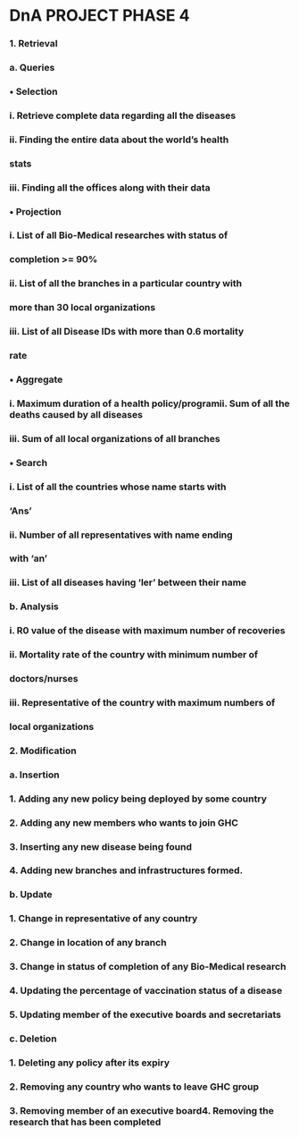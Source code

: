 # DnA PROJECT PHASE 4

### 1. Retrieval
### a. Queries
### • Selection
### i. Retrieve complete data regarding all the diseases
### ii. Finding the entire data about the world’s health
### stats
### iii. Finding all the offices along with their data
### • Projection
### i. List of all Bio-Medical researches with status of
### completion >= 90%
### ii. List of all the branches in a particular country with
### more than 30 local organizations
### iii. List of all Disease IDs with more than 0.6 mortality
### rate
### • Aggregate
### i. Maximum duration of a health policy/programii. Sum of all the deaths caused by all diseases
### iii. Sum of all local organizations of all branches
### • Search
### i. List of all the countries whose name starts with
### ‘Ans’
### ii. Number of all representatives with name ending
### with ‘an’
### iii. List of all diseases having ‘ler’ between their name
### b. Analysis
### i. R0 value of the disease with maximum number of recoveries
### ii. Mortality rate of the country with minimum number of
### doctors/nurses
### iii. Representative of the country with maximum numbers of
### local organizations
### 2. Modification
### a. Insertion
### 1. Adding any new policy being deployed by some country
### 2. Adding any new members who wants to join GHC
### 3. Inserting any new disease being found
### 4. Adding new branches and infrastructures formed.
### b. Update
### 1. Change in representative of any country
### 2. Change in location of any branch
### 3. Change in status of completion of any Bio-Medical research
### 4. Updating the percentage of vaccination status of a disease
### 5. Updating member of the executive boards and secretariats
### c. Deletion
### 1. Deleting any policy after its expiry
### 2. Removing any country who wants to leave GHC group
### 3. Removing member of an executive board4. Removing the research that has been completed